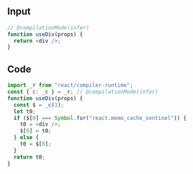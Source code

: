 
## Input

```javascript
// @compilationMode(infer)
function useDiv(props) {
  return <div />;
}

```

## Code

```javascript
import _r from "react/compiler-runtime";
const { c: _c } = _r; // @compilationMode(infer)
function useDiv(props) {
  const $ = _c(1);
  let t0;
  if ($[0] === Symbol.for("react.memo_cache_sentinel")) {
    t0 = <div />;
    $[0] = t0;
  } else {
    t0 = $[0];
  }
  return t0;
}

```
      